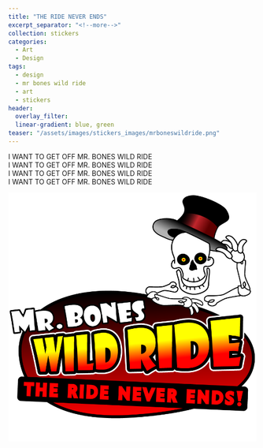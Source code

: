 ```yaml
---
title: "THE RIDE NEVER ENDS"
excerpt_separator: "<!--more-->"
collection: stickers
categories:
  - Art
  - Design
tags:
  - design
  - mr bones wild ride
  - art
  - stickers
header: 
  overlay_filter: 
  linear-gradient: blue, green
teaser: "/assets/images/stickers_images/mrboneswildride.png"
---
```

I WANT TO GET OFF MR. BONES WILD RIDE  
I WANT TO GET OFF MR. BONES WILD RIDE  
I WANT TO GET OFF MR. BONES WILD RIDE  
I WANT TO GET OFF MR. BONES WILD RIDE  

![](../assets/images/stickers_images/mrboneswildride.png)